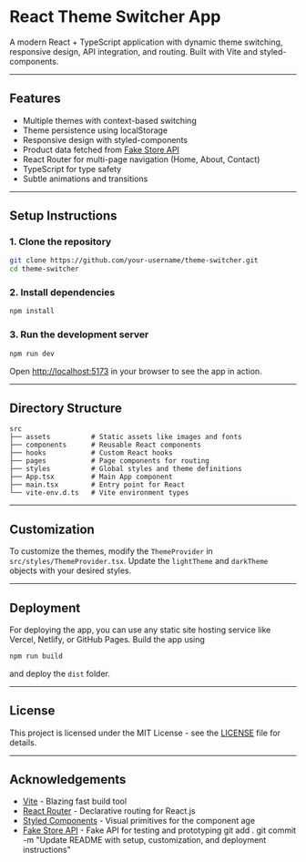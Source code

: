 # React Theme Switcher App

A modern React + TypeScript application with dynamic theme switching, responsive design, API integration, and routing. Built with Vite and styled-components.

---

## Features

- Multiple themes with context-based switching
- Theme persistence using localStorage
- Responsive design with styled-components
- Product data fetched from [Fake Store API](https://fakestoreapi.com/products)
- React Router for multi-page navigation (Home, About, Contact)
- TypeScript for type safety
- Subtle animations and transitions

---

## Setup Instructions

### 1. Clone the repository

```sh
git clone https://github.com/your-username/theme-switcher.git
cd theme-switcher
```

### 2. Install dependencies

```sh
npm install
```

### 3. Run the development server

```sh
npm run dev
```

Open [http://localhost:5173](http://localhost:5173) in your browser to see the app in action.

---

## Directory Structure

```
src
├── assets          # Static assets like images and fonts
├── components      # Reusable React components
├── hooks           # Custom React hooks
├── pages           # Page components for routing
├── styles          # Global styles and theme definitions
├── App.tsx         # Main App component
├── main.tsx        # Entry point for React
└── vite-env.d.ts   # Vite environment types
```

---

## Customization

To customize the themes, modify the `ThemeProvider` in `src/styles/ThemeProvider.tsx`. Update the `lightTheme` and `darkTheme` objects with your desired styles.

---

## Deployment

For deploying the app, you can use any static site hosting service like Vercel, Netlify, or GitHub Pages. Build the app using

```sh
npm run build
```

and deploy the `dist` folder.

---

## License

This project is licensed under the MIT License - see the [LICENSE](LICENSE) file for details.

---

## Acknowledgements

- [Vite](https://vitejs.dev/) - Blazing fast build tool
- [React Router](https://reactrouter.com/) - Declarative routing for React.js
- [Styled Components](https://styled-components.com/) - Visual primitives for the component age
- [Fake Store API](https://fakestoreapi.com/) - Fake API for testing and prototyping
  git add .
  git commit -m "Update README with setup, customization, and deployment instructions"
